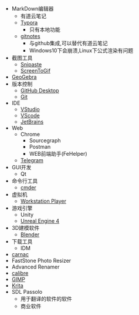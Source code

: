 - MarkDown编辑器
    - 有道云笔记
    - [Typora](https://www.typora.io/)
      - 只有本地功能
    - [gitnotes](https://gitnoteapp.com/)
      - 与github集成,可以替代有道云笔记
      - Windows10下会崩溃,Linux下公式渲染有问题
- 截图工具
    - [Snipaste](https://www.snipaste.com/) 
    - [ScreenToGif](https://www.screentogif.com/)
- [GeoGebra](https://www.geogebra.org/)
- 版本控制
    - [GitHub Desktop](https://desktop.github.com/)
    - [Git](https://git-scm.com/)
- IDE
    - [VStudio](https://visualstudio.microsoft.com)
    - [VScode](https://visualstudio.microsoft.com)
    - [JetBrains](https://www.jetbrains.com/)
- Web
    - Chrome
        - Sourcegraph
        - Postman
        - WEB前端助手(FeHelper)
    - [Telegram](https://web.telegram.org)
- GUI开发
    - Qt
- 命令行工具
    - [cmder](https://cmder.net/)
- 虚拟机
    - [Workstation Player](https://www.vmware.com/products/workstation-player.html)
- 游戏引擎
    - Unity 
    - [Unreal Engine 4](https://www.unrealengine.com)
- 3D建模软件
    - [Blender](https://www.blender.org)
- 下载工具
    - IDM
- [carnac](https://github.com/Code52/carnac)
- FastStone Photo Resizer
- Advanced Renamer
- [calibre](https://calibre-ebook.com/)
- [GIMP](https://www.gimp.org/)
- [Krita](https://krita.org)
- SDL Passolo
    - 用于翻译的软件的软件
    - 商业软件